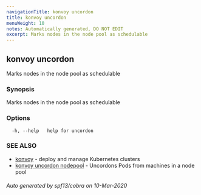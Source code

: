 ```yaml
---
navigationTitle: konvoy uncordon
title: konvoy uncordon
menuWeight: 10
notes: Automatically generated, DO NOT EDIT
excerpt: Marks nodes in the node pool as schedulable
---
```


## konvoy uncordon

Marks nodes in the node pool as schedulable

### Synopsis

Marks nodes in the node pool as schedulable

### Options

```
  -h, --help   help for uncordon
```

### SEE ALSO

* [konvoy](../)	 - deploy and manage Kubernetes clusters
* [konvoy uncordon nodepool](./konvoy-uncordon-nodepool/)	 - Uncordons Pods from machines in a node pool

###### Auto generated by spf13/cobra on 10-Mar-2020
